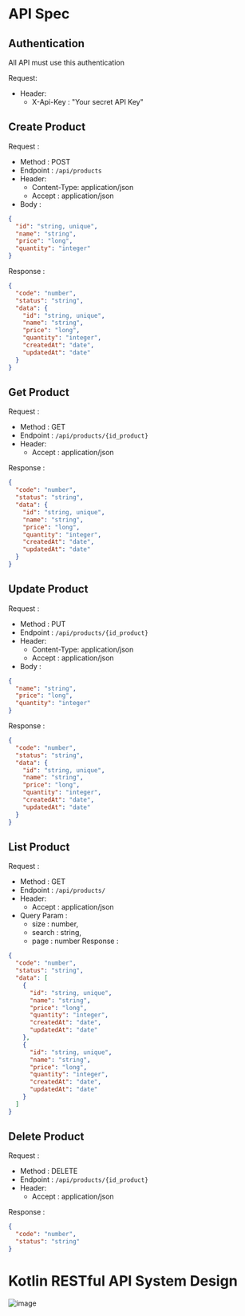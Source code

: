 # API Spec

## Authentication

All API must use this authentication

Request:
- Header: 
  - X-Api-Key : "Your secret API Key"

## Create Product

Request :

- Method : POST
- Endpoint : `/api/products`
- Header:
    - Content-Type: application/json
    - Accept : application/json
- Body :

```json
{
  "id": "string, unique",
  "name": "string",
  "price": "long",
  "quantity": "integer"
}
```

Response :

```json
{
  "code": "number",
  "status": "string",
  "data": {
    "id": "string, unique",
    "name": "string",
    "price": "long",
    "quantity": "integer",
    "createdAt": "date",
    "updatedAt": "date"
  }
}
```

## Get Product

Request :

- Method : GET
- Endpoint : `/api/products/{id_product}`
- Header:
    - Accept : application/json

Response :

```json
{
  "code": "number",
  "status": "string",
  "data": {
    "id": "string, unique",
    "name": "string",
    "price": "long",
    "quantity": "integer",
    "createdAt": "date",
    "updatedAt": "date"
  }
}
```

## Update Product

Request :

- Method : PUT
- Endpoint : `/api/products/{id_product}`
- Header:
    - Content-Type: application/json
    - Accept : application/json
- Body :

```json
{
  "name": "string",
  "price": "long",
  "quantity": "integer"
}
```

Response :

```json
{
  "code": "number",
  "status": "string",
  "data": {
    "id": "string, unique",
    "name": "string",
    "price": "long",
    "quantity": "integer",
    "createdAt": "date",
    "updatedAt": "date"
  }
}
```

## List Product

Request :

- Method : GET
- Endpoint : `/api/products/`
- Header:
    - Accept : application/json
- Query Param :
    - size : number,
    - search : string,
    - page : number Response :

```json
{
  "code": "number",
  "status": "string",
  "data": [
    {
      "id": "string, unique",
      "name": "string",
      "price": "long",
      "quantity": "integer",
      "createdAt": "date",
      "updatedAt": "date"
    },
    {
      "id": "string, unique",
      "name": "string",
      "price": "long",
      "quantity": "integer",
      "createdAt": "date",
      "updatedAt": "date"
    }
  ]
}
```

## Delete Product

Request :

- Method : DELETE
- Endpoint : `/api/products/{id_product}`
- Header:
    - Accept : application/json

Response :

```json
{
  "code": "number",
  "status": "string"
}
```

# Kotlin RESTful API System Design
![image](https://user-images.githubusercontent.com/51102459/175752544-b5741cd5-aafd-4614-a278-1ff697717485.png)
